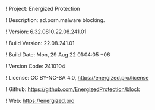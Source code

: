 ! Project: Energized Protection

! Description: ad.porn.malware blocking.

! Version: 6.32.0810.22.08.241.01

! Build Version: 22.08.241.01

! Build Date: Mon, 29 Aug 22 01:04:05 +06

! Version Code: 2410104

! License: CC BY-NC-SA 4.0, https://energized.pro/license

! Github: https://github.com/EnergizedProtection/block

! Web: https://energized.pro
